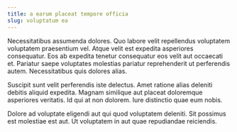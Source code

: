 ```yaml
---
title: a earum placeat tempore officia
slug: voluptatum ea
---
```


Necessitatibus assumenda dolores. Quo labore velit repellendus voluptatem voluptatem praesentium vel. Atque velit est expedita asperiores consequatur. Eos ab expedita tenetur consequatur eos velit aut occaecati et. Pariatur saepe voluptates molestias pariatur reprehenderit ut perferendis autem. Necessitatibus quis dolores alias.

Suscipit sunt velit perferendis iste delectus. Amet ratione alias deleniti debitis aliquid expedita. Magnam similique aut placeat doloremque asperiores veritatis. Id qui at non dolorem. Iure distinctio quae eum nobis.

Dolore ad voluptate eligendi aut qui quod voluptatem deleniti. Sit possimus est molestiae est aut. Ut voluptatem in aut quae repudiandae reiciendis.
